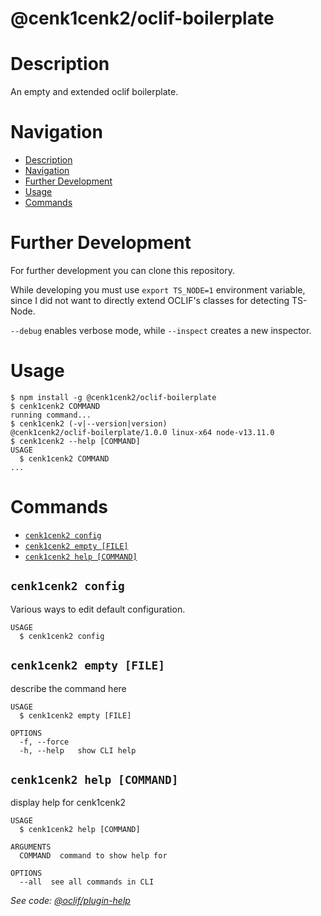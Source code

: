 @cenk1cenk2/oclif-boilerplate
========

# Description

An empty and extended oclif boilerplate.

# Navigation

<!-- toc -->
* [Description](#description)
* [Navigation](#navigation)
* [Further Development](#further-development)
* [Usage](#usage)
* [Commands](#commands)
<!-- tocstop -->

# Further Development
For further development you can clone this repository.

While developing you must use `export TS_NODE=1` environment variable, since I did not want to directly extend OCLIF's classes for detecting TS-Node.

`--debug` enables verbose mode, while `--inspect` creates a new inspector.

# Usage

<!-- usage -->
```sh-session
$ npm install -g @cenk1cenk2/oclif-boilerplate
$ cenk1cenk2 COMMAND
running command...
$ cenk1cenk2 (-v|--version|version)
@cenk1cenk2/oclif-boilerplate/1.0.0 linux-x64 node-v13.11.0
$ cenk1cenk2 --help [COMMAND]
USAGE
  $ cenk1cenk2 COMMAND
...
```
<!-- usagestop -->

# Commands

<!-- commands -->
* [`cenk1cenk2 config`](#cenk1cenk2-config)
* [`cenk1cenk2 empty [FILE]`](#cenk1cenk2-empty-file)
* [`cenk1cenk2 help [COMMAND]`](#cenk1cenk2-help-command)

## `cenk1cenk2 config`

Various ways to edit default configuration.

```
USAGE
  $ cenk1cenk2 config
```

## `cenk1cenk2 empty [FILE]`

describe the command here

```
USAGE
  $ cenk1cenk2 empty [FILE]

OPTIONS
  -f, --force
  -h, --help   show CLI help
```

## `cenk1cenk2 help [COMMAND]`

display help for cenk1cenk2

```
USAGE
  $ cenk1cenk2 help [COMMAND]

ARGUMENTS
  COMMAND  command to show help for

OPTIONS
  --all  see all commands in CLI
```

_See code: [@oclif/plugin-help](https://github.com/oclif/plugin-help/blob/v2.2.3/src/commands/help.ts)_
<!-- commandsstop -->
